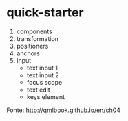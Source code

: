 # quick-starter

1. components
1. transformation
1. positioners
1. anchors
1. input
    - text input 1
    - text input 2
    - focus scope
    - text edit
    - keys element

Fonte: http://qmlbook.github.io/en/ch04
